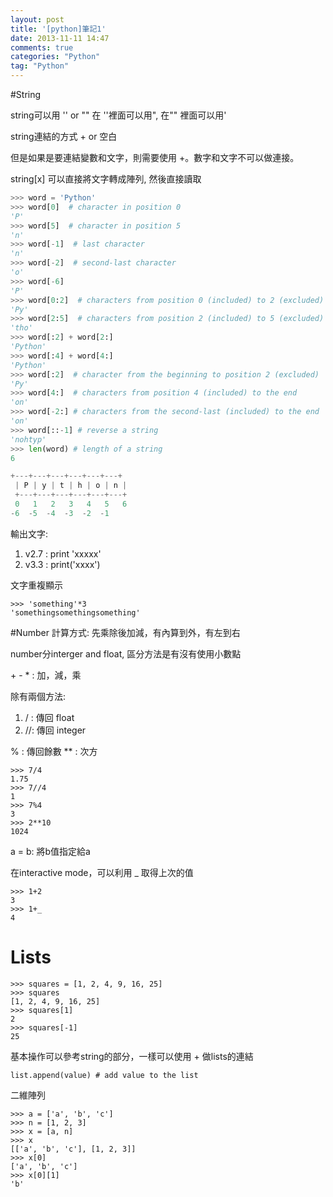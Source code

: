 ```yaml
---
layout: post
title: '[python]筆記1'
date: 2013-11-11 14:47
comments: true
categories: "Python"
tag: "Python"
---
```

#String

string可以用 '' or "" 在 ''裡面可以用", 在"" 裡面可以用'

string連結的方式 + or 空白

但是如果是要連結變數和文字，則需要使用 +。數字和文字不可以做連接。

string[x] 可以直接將文字轉成陣列, 然後直接讀取

``` python
>>> word = 'Python'
>>> word[0]  # character in position 0
'P'
>>> word[5]  # character in position 5
'n'
>>> word[-1]  # last character
'n'
>>> word[-2]  # second-last character
'o'
>>> word[-6]
'P'
>>> word[0:2]  # characters from position 0 (included) to 2 (excluded)
'Py'
>>> word[2:5]  # characters from position 2 (included) to 5 (excluded)
'tho'
>>> word[:2] + word[2:]
'Python'
>>> word[:4] + word[4:]
'Python'
>>> word[:2]  # character from the beginning to position 2 (excluded)
'Py'
>>> word[4:]  # characters from position 4 (included) to the end
'on'
>>> word[-2:] # characters from the second-last (included) to the end
'on'
>>> word[::-1] # reverse a string
'nohtyp'
>>> len(word) # length of a string
6

+---+---+---+---+---+---+
 | P | y | t | h | o | n |
 +---+---+---+---+---+---+
 0   1   2   3   4   5   6
-6  -5  -4  -3  -2  -1
```

輸出文字:
1. v2.7 : print 'xxxxx'
2. v3.3 : print('xxxx')
 
文字重複顯示
```
>>> 'something'*3
'somethingsomethingsomething'
```

#Number
計算方式: 先乘除後加減，有內算到外，有左到右

number分interger and float, 區分方法是有沒有使用小數點

\+ - * : 加，減，乘

除有兩個方法:
1. / : 傳回 float
2. //: 傳回 integer

% : 傳回餘數
** : 次方
```
>>> 7/4
1.75
>>> 7//4
1
>>> 7%4
3
>>> 2**10
1024
```

a = b: 將b值指定給a

在interactive mode，可以利用 _ 取得上次的值
```
>>> 1+2
3
>>> 1+_
4
```

# Lists
```
>>> squares = [1, 2, 4, 9, 16, 25]
>>> squares
[1, 2, 4, 9, 16, 25]
>>> squares[1]
2
>>> squares[-1]
25
```

基本操作可以參考string的部分，一樣可以使用 + 做lists的連結

```
list.append(value) # add value to the list
```

二維陣列
```
>>> a = ['a', 'b', 'c']
>>> n = [1, 2, 3]
>>> x = [a, n]
>>> x
[['a', 'b', 'c'], [1, 2, 3]]
>>> x[0]
['a', 'b', 'c']
>>> x[0][1]
'b'
```
